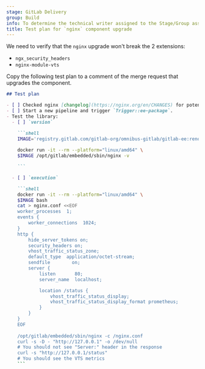 ```yaml
---
stage: GitLab Delivery
group: Build
info: To determine the technical writer assigned to the Stage/Group associated with this page, see https://handbook.gitlab.com/handbook/product/ux/technical-writing/#assignments
title: Test plan for `nginx` component upgrade
---
```


We need to verify that the `nginx` upgrade won't break the 2 extensions:

- `ngx_security_headers`
- `nginx-module-vts`

Copy the following test plan to a comment of the merge request
that upgrades the component.

````markdown
## Test plan

- [ ] Checked nginx [changelog](https://nginx.org/en/CHANGES) for potential breaking changes.
- [ ] Start a new pipeline and trigger `Trigger::ee-package`.
- Test the library:
  - [ ] `version`

    ```shell
    IMAGE='registry.gitlab.com/gitlab-org/omnibus-gitlab/gitlab-ee:renovate-nginx-nginx-1-x'
    
    docker run -it --rm --platform="linux/amd64" \
    $IMAGE /opt/gitlab/embedded/sbin/nginx -v

    ```

  - [ ] `execution`

    ```shell
    docker run -it --rm --platform="linux/amd64" \
    $IMAGE bash
    cat > nginx.conf <<EOF
    worker_processes  1;
    events {
        worker_connections  1024;
    }
    http {
        hide_server_tokens on;
        security_headers on;
        vhost_traffic_status_zone;
        default_type  application/octet-stream;
        sendfile        on;
        server {
            listen       80;
            server_name  localhost;

            location /status {
                vhost_traffic_status_display;
                vhost_traffic_status_display_format prometheus;
            }
        }
    }
    EOF
    
    /opt/gitlab/embedded/sbin/nginx -c /nginx.conf
    curl -s -D - "http://127.0.0.1" -o /dev/null
    # You should not see "Server:" header in the response
    curl -s "http://127.0.0.1/status"
    # You should see the VTS metrics
    ```
````
